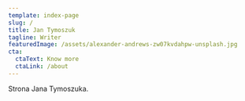 ```yaml
---
template: index-page
slug: /
title: Jan Tymoszuk
tagline: Writer
featuredImage: /assets/alexander-andrews-zw07kvdahpw-unsplash.jpg
cta:
  ctaText: Know more
  ctaLink: /about
---
```

Strona Jana Tymoszuka.